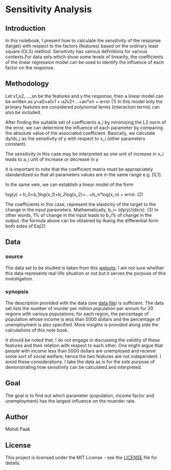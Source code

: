 # Sensitivity Analysis 

## Introduction
In this notebook, I present how to calculate the sensitivity of the response (target)
with respect to the factors (features) based on the ordinary least square (OLS) method.
Sensitivity has various definitions for various contexts.For data sets which show
some levels of linearity, the coefficients of the linear regression model can be used
to identify the influence of each factor on the response.

## Methodology
Let x1,x2, ...,xn be the features and y the response, then a linear
model can be written as 
y=a0+a1*x1 + a2*x2+...+an*xn + error (1)
In this model only the primary features are considered polynomial terms (interaction terms) can 
also be included.

After finding the suitable set of coefficients a_i by minimizing the L2 norm of the error, we
can determine the influence of each parameter by comparing the absolute value of the associated
coefficient. Basically, we calculate dy/dx_i as the sensitivity of y with respect to x_i (other parameters constant).

The sensitivity in this case may be interpreted as one unit of increase in x_i leads to a_i unit
of increase or decrease in y. 

It is important to note that the coefficient matrix must be appropriately standardized so that
all parameters values are in the same range e.g. [0,1].

In the same vein, we can establish a linear model of the form

log(y) = b_0+b_1*log(x_1)+b_2*log(x_2)+...+b_n*log(x_n) + error. (2)

The coefficients in this case, represent the elasticity of the target
to the change in the input parameters. Mathematically,
b_i= (dy/y)/(dx/x). (3)
In other words, 1% of change in the input leads to b_i% of change in the output.
the formula above can be obtained by tkaing the differential form both sides of Eq(2).

## Data 

### source
The data set to be studied is taken from this [website](http://people.sc.fsu.edu/~jburkardt/datasets/regression/x08.txt).
I am not sure whether this data represents real-life situation or not but it serves the 
porpuse of this investigation.

### synopsis
The description provided with the data (see [data file](./data_info.txt)) is sufficient.
The data set lists the number of murder per million population per annum for 20
regions with various populations; for each region, the percentage of population
whose income is less than 5000 dollars and the percentage of unemployment is also specified.
More insights is provided along side the calculations of this note book.

It should be noted that, I do not engage in discussing the validity of these features 
and their relation with respect to each other. One might argue that
people with income less than 5000 dollars are unemployed and receive some sort of
social welfare; hence the two features are not independent. I avoid these considerations.
I take the data as is for the sole purpose of demonstrating how sensitivity can be calculated and interpreted.

## Goal
The goal is to find out which parameter (population, income factor and unemployment) has
the largest influence on the muerder rate.

## Author
Mehdi Paak

## License
This project is licensed under the MIT License - see the [LICENSE](./LICENSE)  file for details.